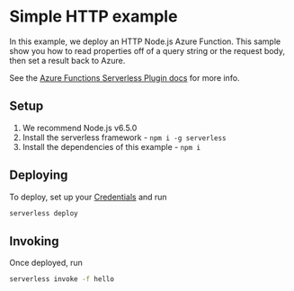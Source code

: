 <!--
title: Azure Simple HTTP Endpoint example in NodeJS
description: In this example, we deploy an HTTP Node.js Azure Function. This example shows you how to read properties off of a query string or the request body, then set a result back to Azure.
layout: Doc
-->
# Simple HTTP example

In this example, we deploy an HTTP Node.js Azure Function. This sample show you how to read properties off of a query string or the request body, then set a result back to Azure.

See the [Azure Functions Serverless Plugin docs](https://www.serverless.com/framework/docs/providers/azure/) for more info.

## Setup

1. We recommend Node.js v6.5.0
2. Install the serverless framework - `npm i -g serverless`
3. Install the dependencies of this example - `npm i`

## Deploying

To deploy, set up your [Credentials](https://www.serverless.com/framework/docs/providers/azure/guide/credentials) and run

```bash
serverless deploy
```

## Invoking

Once deployed, run

```bash
serverless invoke -f hello
```
